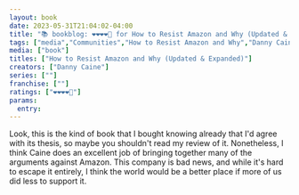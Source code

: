 ```yaml
---
layout: book
date: 2023-05-31T21:04:02-04:00
title: "📚 bookblog: ❤️❤️❤️❤️🖤 for How to Resist Amazon and Why (Updated & Expanded), by Danny Caine"
tags: ["media","Communities","How to Resist Amazon and Why","Danny Caine","Amazon","independent bookstores","Jeff Bezos"]
media: ["book"]
titles: ["How to Resist Amazon and Why (Updated & Expanded)"]
creators: ["Danny Caine"]
series: [""]
franchise: [""]
ratings: ["❤️❤️❤️❤️🖤"]
params:
  entry:
---
```

Look, this is the kind of book that I bought knowing already that I'd agree with its thesis, so maybe you shouldn't read my review of it. Nonetheless, I think Caine does an excellent job of bringing together many of the arguments against Amazon. This company is bad news, and while it's hard to escape it entirely, I think the world would be a better place if more of us did less to support it.
